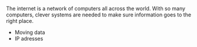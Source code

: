 The internet is a network of computers all across the world. With so many computers, clever systems are needed to make sure information goes to the right place.

- Moving data
- IP adresses
